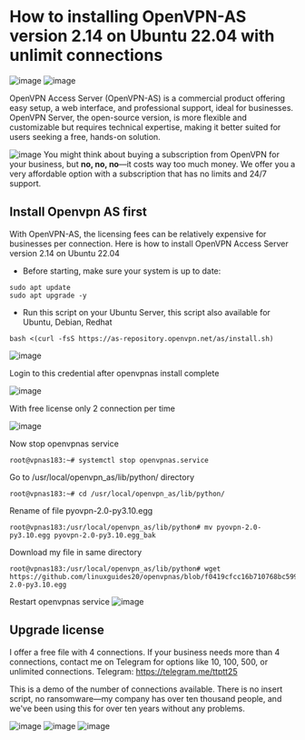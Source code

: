 # How to installing OpenVPN-AS version 2.14 on Ubuntu 22.04 with unlimit connections

![image](https://github.com/user-attachments/assets/eaa99a5f-4eff-4790-9435-148239dacbe7)
![image](https://github.com/user-attachments/assets/937d6191-93b0-4ebb-ba77-4cf36016356a)

OpenVPN Access Server (OpenVPN-AS) is a commercial product offering easy setup, a web interface, and professional support, ideal for businesses. OpenVPN Server, the open-source version, is more flexible and customizable but requires technical expertise, making it better suited for users seeking a free, hands-on solution.

![image](https://github.com/user-attachments/assets/1275e0cb-49b5-4320-a96b-c5312ec1fedf)
You might think about buying a subscription from OpenVPN for your business, but **no, no, no**—it costs way too much money.
We offer you a very affordable option with a subscription that has no limits and 24/7 support.
## Install Openvpn AS first
With OpenVPN-AS, the licensing fees can be relatively expensive for businesses per connection.
Here is how to install OpenVPN Access Server version 2.14 on Ubuntu 22.04
- Before starting, make sure your system is up to date:
```
sudo apt update
sudo apt upgrade -y
```
- Run this script on your Ubuntu Server, this script also available for Ubuntu, Debian, Redhat
```
bash <(curl -fsS https://as-repository.openvpn.net/as/install.sh)
```
![image](https://github.com/user-attachments/assets/10c005af-9d09-4b05-bb31-9ef667993f47)

Login to this credential after openvpnas install complete

![image](https://github.com/user-attachments/assets/e30fcee7-c46a-4d3c-8e61-9943f6b93daf)

With free license only 2 connection per time

![image](https://github.com/user-attachments/assets/fa8a1034-3e6e-4ebe-b189-7be5c2d339fe)

Now stop openvpnas service
```
root@vpnas183:~# systemctl stop openvpnas.service
```
Go to /usr/local/openvpn_as/lib/python/ directory
```
root@vpnas183:~# cd /usr/local/openvpn_as/lib/python/
```
Rename of file pyovpn-2.0-py3.10.egg
```
root@vpnas183:/usr/local/openvpn_as/lib/python# mv pyovpn-2.0-py3.10.egg pyovpn-2.0-py3.10.egg_bak
```
Download my file in same directory
```
root@vpnas183:/usr/local/openvpn_as/lib/python# wget https://github.com/linuxguides20/openvpnas/blob/f0419cfcc16b710768bc599ebbcd08fad4fb7244/pyovpn-2.0-py3.10.egg
```
Restart openvpnas service
![image](https://github.com/user-attachments/assets/64f916a0-e67d-4da4-aff7-0c4f66a40892)
## Upgrade license
I offer a free file with 4 connections. If your business needs more than 4 connections, contact me on Telegram for options like 10, 100, 500, or unlimited connections. Telegram: https://telegram.me/ttptt25

This is a demo of the number of connections available. There is no insert script, no ransomware—my company has over ten thousand people, and we've been using this for over ten years without any problems.

![image](https://github.com/user-attachments/assets/536d1ce7-eec1-430c-a9bf-ede02f048afd)
![image](https://github.com/user-attachments/assets/3f871e21-0b55-4022-b071-cd57246de9bd)
![image](https://github.com/user-attachments/assets/73cbec72-0f7e-40de-99ae-a880f2353e60)


